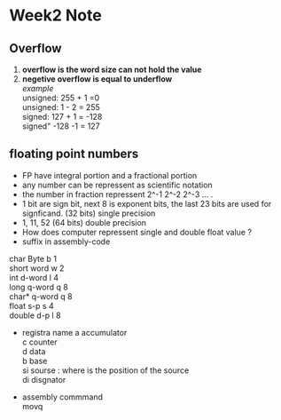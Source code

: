 # Week2 Note     
## Overflow    
1.  **overflow is the word size can not hold the value**    
2.  **negetive overflow is equal to underflow**    
*example*    
unsigned: 255 + 1 =0     
unsigned: 1 - 2 = 255      
signed: 127 + 1 = -128       
signed" -128 -1 = 127      

floating point numbers
------------

* FP have integral portion and a fractional portion    
* any number can be repressent as scientific notation      
* the number in fraction repressent 2^-1 2^-2 2^-3 ...       .
* 1 bit are sign bit, next 8 is exponent bits, the last 23 bits are used for signficand. (32 bits) single precision               
* 1, 11, 52 (64 bits) double precision       
* How does computer repressent single and double float value ?          
* suffix in assembly-code    

char	Byte	b	1    
short	word	w	2     
int	d-word	l	4    
long	q-word	q	8    
char*	q-word	q	8    
float	s-p	s	4    
double	d-p	l	8    

* registra name
a accumulator    
c counter    
d data    
b base     
si sourse : where is the position of the source      
di disgnator        

* assembly commmand        
movq         
